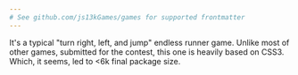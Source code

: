 ```yaml
---
# See github.com/js13kGames/games for supported frontmatter
---
```

It's a typical "turn right, left, and jump" endless runner game. Unlike most of other games, submitted for the contest, this one is heavily based on CSS3. Which, it seems, led to <6k final package size.